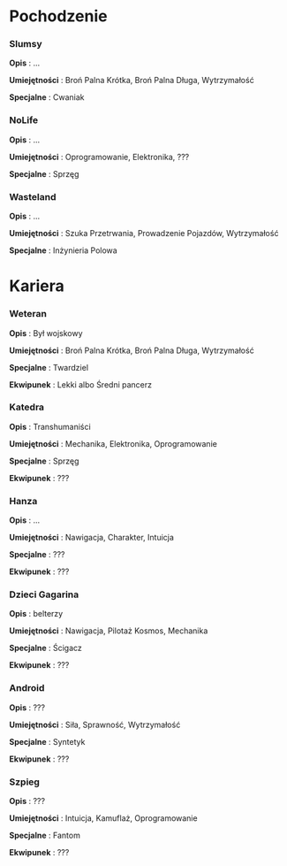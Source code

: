 <h1>Pochodzenie</h1>

<h3>Slumsy</h3>

**Opis** : ...

**Umiejętności** : Broń Palna Krótka, Broń Palna Długa, Wytrzymałość

**Specjalne** : Cwaniak

<h3>NoLife</h3>

**Opis** : ...

**Umiejętności** : Oprogramowanie, Elektronika, ???

**Specjalne** : Sprzęg

<h3>Wasteland</h3>

**Opis** : ...

**Umiejętności** : Szuka Przetrwania, Prowadzenie Pojazdów, Wytrzymałość

**Specjalne** : Inżynieria Polowa


<h1>Kariera</h1>


<h3>Weteran</h3>

**Opis** : Był wojskowy

**Umiejętności** : Broń Palna Krótka, Broń Palna Długa, Wytrzymałość

**Specjalne** : Twardziel

**Ekwipunek** : Lekki albo Średni pancerz

<h3>Katedra</h3>

**Opis** : Transhumaniści

**Umiejętności** : Mechanika, Elektronika, Oprogramowanie

**Specjalne** : Sprzęg

**Ekwipunek** : ???

<h3>Hanza</h3>

**Opis** : ...

**Umiejętności** : Nawigacja, Charakter, Intuicja

**Specjalne** : ???

**Ekwipunek** : ???

<h3>Dzieci Gagarina</h3>

**Opis** : belterzy

**Umiejętności** : Nawigacja, Pilotaż Kosmos, Mechanika

**Specjalne** : Ścigacz

**Ekwipunek** : ???

<h3>Android</h3>

**Opis** : ???

**Umiejętności** : Siła, Sprawność, Wytrzymałość

**Specjalne** : Syntetyk

**Ekwipunek** : ???

<h3>Szpieg</h3>

**Opis** : ???

**Umiejętności** : Intuicja, Kamuflaż, Oprogramowanie

**Specjalne** : Fantom

**Ekwipunek** : ???
